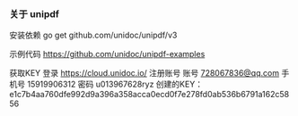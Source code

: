 ### 关于 unipdf
安装依赖
go get github.com/unidoc/unipdf/v3

示例代码
https://github.com/unidoc/unipdf-examples

获取KEY
登录 https://cloud.unidoc.io/ 注册账号
账号 728067836@qq.com
手机号 15919906312
密码 u013967628ryz
创建的KEY：e1c7b4aa760dfe992d9a396a358acca0ecd0f7e278fd0ab536b6791a162c5856

